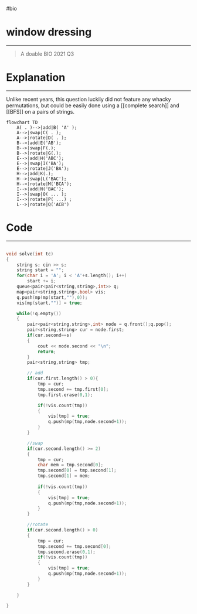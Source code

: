 #bio
# window dressing
---
> A doable BIO 2021 Q3


# Explanation
---
Unlike recent years, this question luckily did not feature any whacky permutations, but could be easily done using a [[complete search]] and [[BFS]] on a pairs of strings.

```mermaid
flowchart TD
	A( . )-->|add|B( 'A' );
	A-->|swap|C( . );
	A-->|rotate|D( . );
	B-->|add|E('AB');
	B-->|swap|F(.);
	B-->|rotate|G(.);
	E-->|add|H('ABC');
	E-->|swap|I('BA');
	E-->|rotate|J('BA');
	H-->|add|K(.);
	H-->|swap|L('BAC');
	H-->|rotate|M('BCA');
	I-->|add|N('BAC');
	I-->|swap|O( ... );
	I-->|rotate|P( ...) ;
	L-->|rotate|Q('ACB')
```

# Code
---
```cpp

void solve(int tc)
{
	string s; cin >> s;
	string start = "";
	for(char i = 'A'; i < 'A'+s.length(); i++)
		start += i;
	queue<pair<pair<string,string>,int>> q;
	map<pair<string,string>,bool> vis;
	q.push(mp(mp(start,""),0));
	vis[mp(start,"")] = true;

	while(!q.empty())
	{
		pair<pair<string,string>,int> node = q.front();q.pop();
		pair<string,string> cur = node.first;
		if(cur.second==s)
		{
			cout << node.second << "\n";
			return;
		}
		pair<string,string> tmp;

		// add
		if(cur.first.length() > 0){
			tmp = cur;
			tmp.second += tmp.first[0];
			tmp.first.erase(0,1);

			if(!vis.count(tmp))
			{
				vis[tmp] = true;
				q.push(mp(tmp,node.second+1));
			}
		}

		//swap
		if(cur.second.length() >= 2)
		{
			tmp = cur;
			char mem = tmp.second[0];
			tmp.second[0] = tmp.second[1];
			tmp.second[1] = mem;
			
			if(!vis.count(tmp))
			{
				vis[tmp] = true;
				q.push(mp(tmp,node.second+1));
			}
		}

		//rotate
		if(cur.second.length() > 0)
		{
			tmp = cur;
			tmp.second += tmp.second[0];
			tmp.second.erase(0,1);
			if(!vis.count(tmp))
			{
				vis[tmp] = true;
				q.push(mp(tmp,node.second+1));
			}
		}

	}

}
```